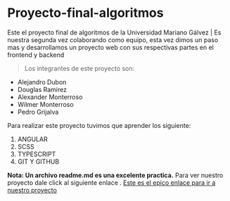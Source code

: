 # Proyecto-final-algoritmos
Este el proyecto final de algoritmos de la Universidad Mariano Gálvez | Es nuestra segunda vez colaborando como equipo, esta vez dimos un paso mas y desarrollamos un proyecto web con sus respectivas partes en el frontend y backend 

> Los integrantes de este proyecto son:

- Alejandro Dubon
- Douglas Ramirez
- Alexander Monterroso
- Wilmer Monterroso
- Pedro Grijalva

Para realizar este proyecto tuvimos que aprender los siguiente:

1. ANGULAR
2. SCSS
3. TYPESCRIPT
4. GIT Y GITHUB

**Nota: Un archivo readme.md es una excelente practica.**
Para ver nuestro proyecto  dale click al siguiente enlace .
[Este es el epico enlace para ir a nuestro proyecto](https://dubavenxp.github.io/proyecto-final-logica "proyecto")

